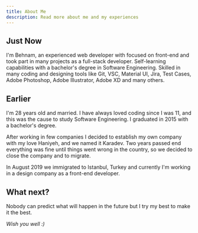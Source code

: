 ```yaml
---
title: About Me
description: Read more about me and my experiences
---
```


## Just Now
I'm Behnam, an experienced web developer with focused on front-end and took part in many projects as a
full-stack developer. Self-learning capabilities with a bachelor's degree in Software Engineering. Skilled in many
coding and designing tools like Git, VSC, Material UI, Jira, Test Cases, Adobe Photoshop, Adobe Illustrator, Adobe XD
and many others.

## Earlier
I'm 28 years old and married. I have always loved coding since I was 11, and this was the cause to study
Software Engineering. I graduated in 2015 with a bachelor's degree.

After working in few companies I decided to establish my own company with my love Haniyeh, and we named it Karadev. Two
years passed end everything was fine until things went wrong in the country, so we decided to close the company and to
migrate.

In August 2019 we immigrated to Istanbul, Turkey and currently I'm working in a design company as a front-end developer.

## What next?
Nobody can predict what will happen in the future but I try my best to make it the best.

*Wish you well :)*
